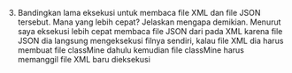 3. Bandingkan lama eksekusi untuk membaca file XML dan file JSON tersebut. Mana yang lebih cepat? Jelaskan mengapa demikian.
Menurut saya eksekusi lebih cepat membaca file JSON dari pada XML karena file JSON dia langsung mengeksekusi filnya sendiri, kalau file XML dia harus membuat file classMine dahulu kemudian file classMine harus memanggil file XML baru dieksekusi
